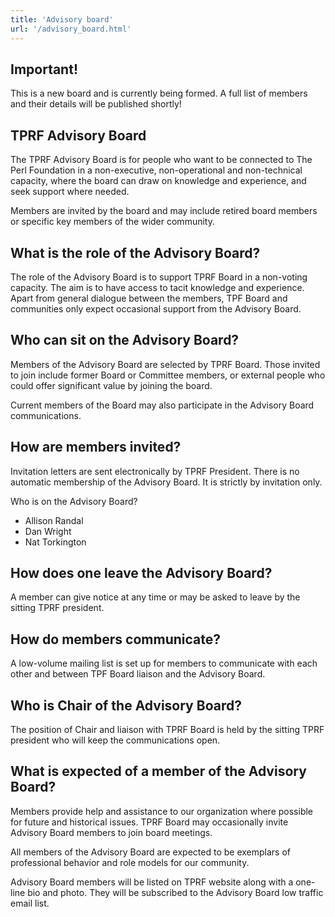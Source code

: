 ```yaml
---
title: 'Advisory board'
url: '/advisory_board.html'
---
```


## Important!

This is a new
board and is currently being formed. A full
list of members and their details will be
published shortly!

## TPRF Advisory Board

The TPRF Advisory Board is for people who want
to be connected to The Perl Foundation in a
non-executive, non-operational and
non-technical capacity, where the board can
draw on knowledge and experience, and seek
support where needed.

Members are
invited by the board and may include retired
board members or specific key members of the
wider community.

## What is the role of the Advisory Board?

The role of the Advisory Board is to support
TPRF Board in a non-voting capacity. The aim
is to have access to tacit knowledge and
experience. Apart from general dialogue
between the members, TPF Board and communities
only expect occasional support from the
Advisory Board.

## Who can sit on the Advisory Board?

Members of the Advisory Board are selected by
TPRF Board. Those invited to join include
former Board or Committee members, or external
people who could offer significant value by
joining the board.

Current
members of the Board may also participate in
the Advisory Board communications.

## How are members invited?

Invitation letters are sent electronically by
TPRF President. There is no automatic
membership of the Advisory Board. It is
strictly by invitation only.

Who is on the Advisory Board?

- Allison Randal
- Dan Wright
- Nat Torkington

## How does one leave the Advisory Board?

A member can give notice at any time or may be
asked to leave by the sitting TPRF
president.

## How do members communicate?

A low-volume mailing list is set up for members to communicate with each other
and between TPF Board liaison and the Advisory Board.

## Who is Chair of the Advisory Board?

The position of Chair and liaison with TPRF Board is held by the sitting TPRF
president who will keep the communications open.

## What is expected of a member of the Advisory Board?

Members provide help and assistance to our organization where possible for
future and historical issues. TPRF Board may occasionally invite Advisory Board
members to join board meetings.

All members of the Advisory Board are expected to be exemplars of professional
behavior and role models for our community.

Advisory Board members will be listed on TPRF website along with a one-line bio
and photo. They will be subscribed to the Advisory Board low traffic email
list.

